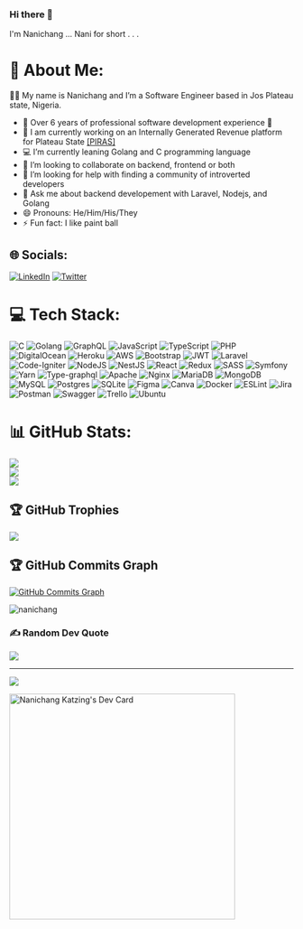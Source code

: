 ### Hi there 👋

I'm Nanichang ... Nani for short
.
.
.


# 💫 About Me:
👨‍💻 My name is Nanichang and I’m a Software Engineer based in Jos Plateau state, Nigeria.
- 🥂 Over 6 years of professional software development experience 🌱
- 🔭 I am currently working on an Internally Generated Revenue platform for Plateau State [[PIRAS]](https://piras.psirs.gov.ng) 
- 💻 I’m currently leaning Golang and C programming language
- 👯 I’m looking to collaborate on backend, frontend or both
- 🤔 I’m looking for help with finding a community of introverted developers
- 💬 Ask me about backend developement with Laravel, Nodejs, and Golang
- 😄 Pronouns: He/Him/His/They
- ⚡ Fun fact: I like paint ball 



## 🌐 Socials:
[![LinkedIn](https://img.shields.io/badge/LinkedIn-%230077B5.svg?logo=linkedin&logoColor=white)](https://linkedin.com/in/nanichang-katzing-8a46326a) [![Twitter](https://img.shields.io/badge/Twitter-%231DA1F2.svg?logo=Twitter&logoColor=white)](https://twitter.com/nanichangK)

# 💻 Tech Stack:
![C](https://img.shields.io/badge/c-%2300599C.svg?style=for-the-badge&logo=c&logoColor=white) ![Golang](https://img.shields.io/badge/go-%2300ADD8.svg?style=for-the-badge&logo=go&logoColor=white) ![GraphQL](https://img.shields.io/badge/-GraphQL-E10098?style=for-the-badge&logo=graphql&logoColor=white) ![JavaScript](https://img.shields.io/badge/javascript-%23323330.svg?style=for-the-badge&logo=javascript&logoColor=%23F7DF1E) ![TypeScript](https://img.shields.io/badge/typescript-%23007ACC.svg?style=for-the-badge&logo=typescript&logoColor=white) ![PHP](https://img.shields.io/badge/php-%23777BB4.svg?style=for-the-badge&logo=php&logoColor=white) ![DigitalOcean](https://img.shields.io/badge/DigitalOcean-%230167ff.svg?style=for-the-badge&logo=digitalOcean&logoColor=white) ![Heroku](https://img.shields.io/badge/heroku-%23430098.svg?style=for-the-badge&logo=heroku&logoColor=white) ![AWS](https://img.shields.io/badge/AWS-%23FF9900.svg?style=for-the-badge&logo=amazon-aws&logoColor=white) ![Bootstrap](https://img.shields.io/badge/bootstrap-%23563D7C.svg?style=for-the-badge&logo=bootstrap&logoColor=white) ![JWT](https://img.shields.io/badge/JWT-black?style=for-the-badge&logo=JSON%20web%20tokens) ![Laravel](https://img.shields.io/badge/laravel-%23FF2D20.svg?style=for-the-badge&logo=laravel&logoColor=white) ![Code-Igniter](https://img.shields.io/badge/CodeIgniter-%23EF4223.svg?style=for-the-badge&logo=codeIgniter&logoColor=white) ![NodeJS](https://img.shields.io/badge/node.js-6DA55F?style=for-the-badge&logo=node.js&logoColor=white) ![NestJS](https://img.shields.io/badge/nestjs-%23E0234E.svg?style=for-the-badge&logo=nestjs&logoColor=white) ![React](https://img.shields.io/badge/react-%2320232a.svg?style=for-the-badge&logo=react&logoColor=%2361DAFB) ![Redux](https://img.shields.io/badge/redux-%23593d88.svg?style=for-the-badge&logo=redux&logoColor=white) ![SASS](https://img.shields.io/badge/SASS-hotpink.svg?style=for-the-badge&logo=SASS&logoColor=white) ![Symfony](https://img.shields.io/badge/symfony-%23000000.svg?style=for-the-badge&logo=symfony&logoColor=white)  ![Yarn](https://img.shields.io/badge/yarn-%232C8EBB.svg?style=for-the-badge&logo=yarn&logoColor=white) ![Type-graphql](https://img.shields.io/badge/-TypeGraphQL-%23C04392?style=for-the-badge) ![Apache](https://img.shields.io/badge/apache-%23D42029.svg?style=for-the-badge&logo=apache&logoColor=white) ![Nginx](https://img.shields.io/badge/nginx-%23009639.svg?style=for-the-badge&logo=nginx&logoColor=white) ![MariaDB](https://img.shields.io/badge/MariaDB-003545?style=for-the-badge&logo=mariadb&logoColor=white) ![MongoDB](https://img.shields.io/badge/MongoDB-%234ea94b.svg?style=for-the-badge&logo=mongodb&logoColor=white) ![MySQL](https://img.shields.io/badge/mysql-%2300f.svg?style=for-the-badge&logo=mysql&logoColor=white) ![Postgres](https://img.shields.io/badge/postgres-%23316192.svg?style=for-the-badge&logo=postgresql&logoColor=white) ![SQLite](https://img.shields.io/badge/sqlite-%2307405e.svg?style=for-the-badge&logo=sqlite&logoColor=white) 	![Figma](https://img.shields.io/badge/figma-%23F24E1E.svg?style=for-the-badge&logo=figma&logoColor=white) ![Canva](https://img.shields.io/badge/Canva-%2300C4CC.svg?style=for-the-badge&logo=Canva&logoColor=white) ![Docker](https://img.shields.io/badge/docker-%230db7ed.svg?style=for-the-badge&logo=docker&logoColor=white) ![ESLint](https://img.shields.io/badge/ESLint-4B3263?style=for-the-badge&logo=eslint&logoColor=white) ![Jira](https://img.shields.io/badge/jira-%230A0FFF.svg?style=for-the-badge&logo=jira&logoColor=white) ![Postman](https://img.shields.io/badge/Postman-FF6C37?style=for-the-badge&logo=postman&logoColor=white) ![Swagger](https://img.shields.io/badge/-Swagger-%23Clojure?style=for-the-badge&logo=swagger&logoColor=white) ![Trello](https://img.shields.io/badge/Trello-%23026AA7.svg?style=for-the-badge&logo=Trello&logoColor=white) ![Ubuntu](https://img.shields.io/badge/Ubuntu-E95420?style=for-the-badge&logo=ubuntu&logoColor=white)
# 📊 GitHub Stats:
![](https://github-readme-stats.vercel.app/api?username=nanichang&theme=dark&hide_border=false&include_all_commits=true&count_private=true)<br/>
![](https://github-readme-streak-stats.herokuapp.com/?user=nanichang&theme=dark&hide_border=false)<br/>
![](https://github-readme-stats.vercel.app/api/top-langs/?username=nanichang&theme=dark&hide_border=false&include_all_commits=true&count_private=true&layout=compact)

## 🏆 GitHub Trophies
![](https://github-profile-trophy.vercel.app/?username=nanichang&theme=dracula&no-frame=false&no-bg=false&margin-w=4)

## 🏆 GitHub Commits Graph
<a href="http://www.github.com/nanichang"><img src="https://github-readme-activity-graph.cyclic.app/graph?username=nanichang&bg_color=1c1917&color=ffffff&line=0891b2&point=ffffff&area_color=1c1917&area=true&hide_border=true&custom_title=GitHub%20Commits%20Graph" alt="GitHub Commits Graph" /></a>




<p align="left"> <img src="https://komarev.com/ghpvc/?username=nanichang&label=Profile%20views&color=0e75b6&style=flat" alt="nanichang" /> </p>

### ✍️ Random Dev Quote
![](https://quotes-github-readme.vercel.app/api?type=horizontal&theme=radical)


---
[![](https://visitcount.itsvg.in/api?id=nanichang&icon=5&color=0)](https://visitcount.itsvg.in)

<a href="https://app.daily.dev/nanichang"><img src="https://api.daily.dev/devcards/7427b1af9ecd4fc5b3862eccbbd6970f.png?r=s2f" width="400" alt="Nanichang Katzing's Dev Card"/></a>


